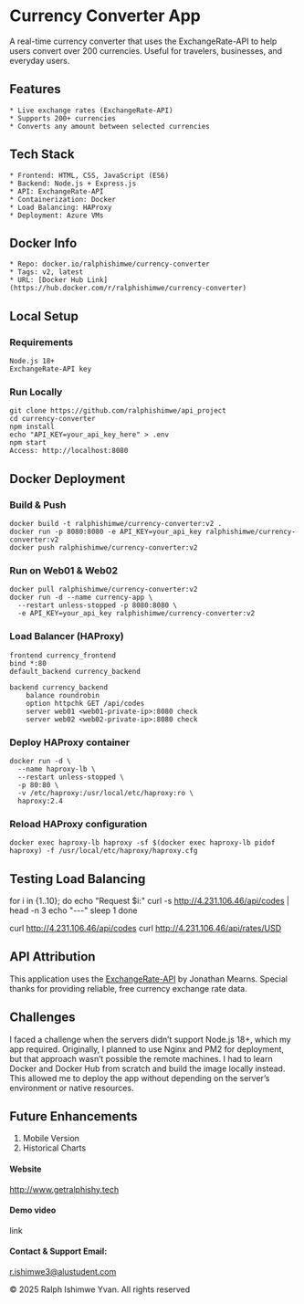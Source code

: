 # Currency Converter App
A real-time currency converter that uses the ExchangeRate-API to help users convert over 200 currencies. Useful for travelers, businesses, and everyday users.

## Features
    * Live exchange rates (ExchangeRate-API)
    * Supports 200+ currencies    
    * Converts any amount between selected currencies

## Tech Stack
    * Frontend: HTML, CSS, JavaScript (ES6)    
    * Backend: Node.js + Express.js    
    * API: ExchangeRate-API    
    * Containerization: Docker    
    * Load Balancing: HAProxy    
    * Deployment: Azure VMs

## Docker Info
    * Repo: docker.io/ralphishimwe/currency-converter    
    * Tags: v2, latest    
    * URL: [Docker Hub Link](https://hub.docker.com/r/ralphishimwe/currency-converter)

## Local Setup
    
### Requirements
    Node.js 18+
    ExchangeRate-API key

### Run Locally
    git clone https://github.com/ralphishimwe/api_project
    cd currency-converter
    npm install
    echo "API_KEY=your_api_key_here" > .env
    npm start
    Access: http://localhost:8080

## Docker Deployment

### Build & Push
    docker build -t ralphishimwe/currency-converter:v2 .
    docker run -p 8080:8080 -e API_KEY=your_api_key ralphishimwe/currency-converter:v2
    docker push ralphishimwe/currency-converter:v2

### Run on Web01 & Web02
    docker pull ralphishimwe/currency-converter:v2
    docker run -d --name currency-app \
      --restart unless-stopped -p 8080:8080 \
      -e API_KEY=your_api_key ralphishimwe/currency-converter:v2
      
### Load Balancer (HAProxy)
    frontend currency_frontend
    bind *:80
    default_backend currency_backend

    backend currency_backend
        balance roundrobin
        option httpchk GET /api/codes
        server web01 <web01-private-ip>:8080 check
        server web02 <web02-private-ip>:8080 check

### Deploy HAProxy container
    docker run -d \
      --name haproxy-lb \
      --restart unless-stopped \
      -p 80:80 \
      -v /etc/haproxy:/usr/local/etc/haproxy:ro \
      haproxy:2.4

### Reload HAProxy configuration
    docker exec haproxy-lb haproxy -sf $(docker exec haproxy-lb pidof haproxy) -f /usr/local/etc/haproxy/haproxy.cfg


## Testing Load Balancing
  for i in {1..10}; do 
  echo "Request $i:"
  curl -s http://4.231.106.46/api/codes | head -n 3
  echo "---"
  sleep 1
  done

  curl http://4.231.106.46/api/codes
  curl http://4.231.106.46/api/rates/USD

## API Attribution
This application uses the [ExchangeRate-API](https://exchangerate-api.com/) by Jonathan Mearns. Special thanks for providing reliable, free currency exchange rate data.

## Challenges
  I faced a challenge when the servers didn’t support Node.js 18+, which my app required. Originally, I planned to use Nginx and PM2 for deployment, but that approach wasn’t possible the remote machines. I had to learn Docker and Docker Hub from scratch and build the image locally instead. This allowed me to deploy the app without depending on the server’s environment or native resources. 

## Future Enhancements
  1. Mobile Version
  2. Historical Charts

#### Website 
http://www.getralphishy.tech

#### Demo video 
link

#### Contact & Support Email: 
r.ishimwe3@alustudent.com

© 2025 Ralph Ishimwe Yvan. All rights reserved

